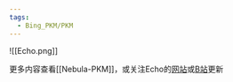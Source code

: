 ```yaml
---
tags:
  - Bing_PKM/PKM
---
```

![[Echo.png]]

更多内容查看[[Nebula-PKM]]，或关注Echo的[网站](https://www.nebulapkm.com/)或[B站](https://space.bilibili.com/332569278)更新


